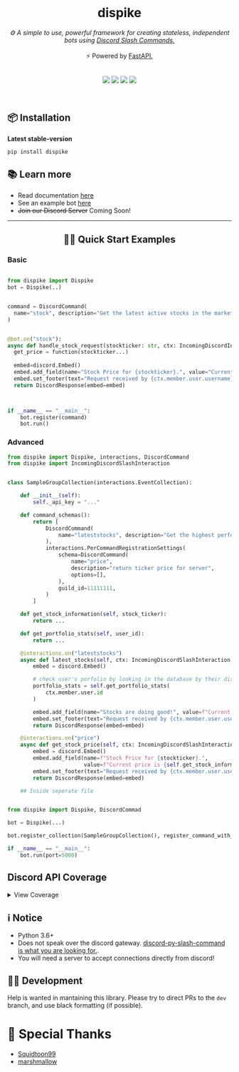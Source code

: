 <div align="center">
<br>
  <h1> dispike </h1>
  <i> ⚙️  A simple to use, powerful framework for creating stateless, independent bots using <a href="https://discord.com/developers/docs/interactions/slash-commands"> Discord Slash Commands.</a> </i>
  <br>
  <br>
    <a > ⚡ Powered by <a href="https://github.com/tiangolo/fastapi"> FastAPI.</a> </a>
  <br>
  <br>
  <p align="center">
    <img src="https://codecov.io/gh/ms7m/dispike/branch/master/graph/badge.svg?token=E5AXLZDP9O">
    <img src="https://github.com/ms7m/dispike/workflows/Test%20Dispike/badge.svg?branch=master">
    <img src="https://img.shields.io/badge/Available%20on%20PyPi-Dispike-blue?logo=pypi&link=%22https://pypi.org/project/dispike%22">
    <img src="https://img.shields.io/badge/dynamic/json?color=blue&label=PyPi%20Version&query=%24.info.version&url=https%3A%2F%2Fpypi.org%2Fpypi%2Fdispike%2Fjson">
  </p>
  <br>
</div>


## 📦 Installation


**Latest stable-version**
```
pip install dispike
```

## 📚 Learn more
- Read documentation [here](https://dispike.ms7m.me)
- See an example bot [here](https://github.com/ms7m/dispike-example)
- ~~Join our Discord Server~~ Coming Soon!

***
<div align="center">
<h2> 🧑‍💻 Quick Start Examples </h2>
</div>


### Basic

```python

from dispike import Dispike
bot = Dispike(..)


command = DiscordCommand(
  name="stock", description="Get the latest active stocks in the market!"
)


@bot.on("stock"):
async def handle_stock_request(stockticker: str, ctx: IncomingDiscordInteraction) -> DiscordResponse:
  get_price = function(stockticker...)
  
  embed=discord.Embed()
  embed.add_field(name="Stock Price for {stockticker}.", value="Current price is {get_price}", inline=True)
  embed.set_footer(text="Request received by {ctx.member.user.username}")
  return DiscordResponse(embed=embed)



if __name__ == "__main__":
    bot.register(command)
    bot.run()
```


### Advanced

```python
from dispike import Dispike, interactions, DiscordCommand
from dispike import IncomingDiscordSlashInteraction


class SampleGroupCollection(interactions.EventCollection):

    def __init__(self):
        self._api_key = "..."

    def command_schemas():
        return [
            DiscordCommand(
                name="lateststocks", description="Get the highest performing stocks in the market currently!"
            ),
            interactions.PerCommandRegistrationSettings(
                schema=DiscordCommand(
                    name="price",
                    description="return ticker price for server",
                    options=[],
                ),
                guild_id=11111111,
            )
        ]

    def get_stock_information(self, stock_ticker):
        return ...

    def get_portfolio_stats(self, user_id):
        return ...

    @interactions.on("lateststocks")
    async def latest_stocks(self, ctx: IncomingDiscordSlashInteraction) -> DiscordResponse:
        embed = discord.Embed()

        # check user's porfolio by looking in the database by their discord ID
        portfolio_stats = self.get_portfolio_stats(
            ctx.member.user.id
        )

        embed.add_field(name="Stocks are doing good!", value=f"Current portfolio is {portfolio_stats}", inline=True)
        embed.set_footer(text="Request received by {ctx.member.user.username}")
        return DiscordResponse(embed=embed)

    @interactions.on("price")
    async def get_stock_price(self, ctx: IncomingDiscordSlashInteraction, ticker: str) -> DiscordResponse:
        embed = discord.Embed()
        embed.add_field(name=f"Stock Price for {stockticker}.",
                        value=f"Current price is {self.get_stock_information(ticker)}", inline=True)
        embed.set_footer(text="Request received by {ctx.member.user.username}")
        return DiscordResponse(embed=embed)

    ## Inside seperate file


from dispike import Dispike, DiscordCommad

bot = Dispike(...)

bot.register_collection(SampleGroupCollection(), register_command_with_discord=True)

if __name__ == "__main__":
    bot.run(port=5000)
```

## Discord API Coverage
<details><summary>View Coverage</summary>
<p>

| API Endpoint   |      Implementation   |
|----------|:-------------:|
| Get Global Application Commands |  **✅ Implemented** |
| Create Global Application Command |    **✅ Implemented**   |
| Edit Global Application Command |  **✅ Implemented** |
| Delete Global Application Command | **✅ Implemented** |
| Create Guild Application Command | **✅ Implemented** |
| Edit Guild Application Command | **✅ Implemented** |
| Delete Guild Application Command | **✅ Implemented** |
| Create Interaction Response | **✅ Implemented** |
| Edit Original Interaction Response | **✅ Implemented**|
| Delete Original Interaction Response | **✅ Implemented** |
| Create Followup Message |**✅ Implemented** |
| Edit Followup Message | **✅ Implemented** |
| Delete Followup Message | **✅ Implemented** |
| Data Models and Types | **✅ Implemented** |
| ApplicationCommand | **✅ Implemented** |
| ApplicationCommandOption | **✅ Implemented** |
| ApplicationCommandOptionType | **✅ Implemented** |
| ApplicationCommandOptionChoice | **✅ Implemented** |
| Interaction | **✅ Implemented** |
| Interaction Response | **✅ Implemented** |
| Message Components | **✅ Implemented** |
| Buttons (Message Components) | **✅ Implemented** |
| Action Rows (Message Components) | **✅ Implemented** |
| Message Select (Message Components) | **✅ Implemented** |

</p>
</details>

## ℹ️ Notice

- Python 3.6+
- Does not speak over the discord gateway. [discord-py-slash-command is what you are looking for.](https://github.com/eunwoo1104/discord-py-slash-command). 
- You will need a server to accept connections directly from discord!


## 🧑‍💻 Development

Help is wanted in mantaining this library. Please try to direct PRs to the ``dev`` branch, and use black formatting (if possible).

# 🎉 Special Thanks
- [Squidtoon99](https://github.com/Squidtoon99)
- [marshmallow](https://github.com/mrshmllow)
